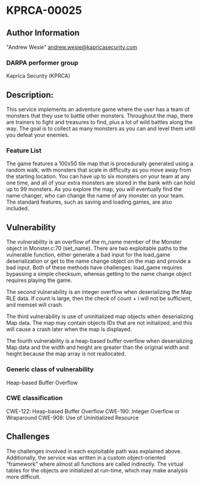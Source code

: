 # KPRCA-00025

## Author Information

"Andrew Wesie" <andrew.wesie@kapricasecurity.com>

### DARPA performer group
Kaprica Security (KPRCA)

## Description:

This service implements an adventure game where the user has a team of monsters that they use to battle other monsters. Throughout the map, there are trainers to fight and treasures to find, plus a lot of wild battles along the way. The goal is to collect as many monsters as you can and level them until you defeat your enemies.

### Feature List

The game features a 100x50 tile map that is procedurally generated using a random walk, with monsters that scale in difficulty as you move away from the starting location. You can have up to six monsters on your team at any one time, and all of your extra monsters are stored in the bank with can hold up to 99 monsters. As you explore the map, you will eventually find the name changer, who can change the name of any monster on your team. The standard features, such as saving and loading games, are also included.

## Vulnerability

The vulnerability is an overflow of the m_name member of the Monster object in Monster.c:70 (set_name). There are two exploitable paths to the vulnerable function, either generate a bad input for the load_game deserialization or get to the name change object on the map and provide a bad input. Both of these methods have challenges: load_game requires bypassing a simple checksum, whereas getting to the name change object requires playing the game.

The second vulnerability is an integer overflow when deserializing the Map RLE data. If count is large, then the check of count + i will not be sufficient, and memset will crash.

The third vulnerability is use of uninitialized map objects when deserializing Map data. The map may contain objects IDs that are not initialized, and this will cause a crash later when the map is displayed.

The fourth vulnerability is a heap-based buffer overflow when deserializing Map data and the width and height are greater than the original width and height because the map array is not reallocated.

### Generic class of vulnerability
Heap-based Buffer Overflow

### CWE classification
CWE-122: Heap-based Buffer Overflow
CWE-190: Integer Overflow or Wraparound
CWE-908: Use of Uninitialized Resource

## Challenges

The challenges involved in each exploitable path was explained above. Additionally, the service was written in a custom object-oriented "framework" where almost all functions are called indirectly. The virtual tables for the objects are initialized at run-time, which may make analysis more difficult.
